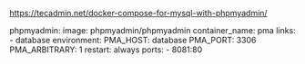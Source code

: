 https://tecadmin.net/docker-compose-for-mysql-with-phpmyadmin/  
  
  phpmyadmin:
    image: phpmyadmin/phpmyadmin
    container_name: pma
    links:
      - database
    environment:
      PMA_HOST: database
      PMA_PORT: 3306
      PMA_ARBITRARY: 1
    restart: always
    ports:
      - 8081:80